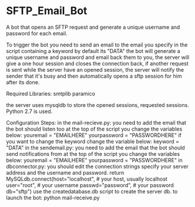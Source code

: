 # SFTP_Email_Bot
A bot that opens an SFTP request and generate a unique username and password for each email.

To trigger the bot you need to send an email to the email you specify in the script containing a keyword by default its "DATA" the bot will generate a unique username and password and email back them to you, the server will give a one hour session and closes the connection back, if another request is sent while the server have an opened session, the server will notify the sender that it's busy and then automatically opens a sftp session for him after its done.

Required Libraries:
smtplib
paramico

the server uses mysqldb to store the opened sessions, requested sessions.
Python 2.7 is used.

Configuration Steps:
in the mail-recieve.py:
  you need to add the email that the bot should listen too at the top of the script you change the variables below:
  youremail = "EMAILHERE"
  yourpassword = "PASSWORDHERE"
  if you want to change the keyword change the variable below:
  keyword = "DATA"
in the sendemail.py:
  you need to add the email that the bot should send notifications from at the top of the script you change the variables below:
  youremail = "EMAILHERE"
  yourpassword = "PASSWORDHERE"
in dbconnector.py:
  you should edit the connection strings specify your server address and the username and password.
     return MySQLdb.connect(host="localhost",    # your host, usually localhost
                         user="root",         # your username
                         passwd="password",  # your password
                         db="sftp") 
use the createdatabase.db script to create the server db.
to launch the bot:
  python mail-receive.py
